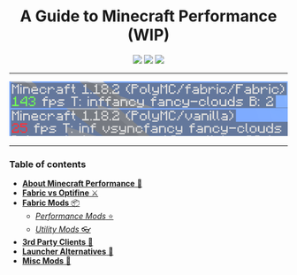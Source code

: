 <h1 align="center">A Guide to Minecraft Performance (WIP)</h1>
<div align="center">
    <img src="https://img.shields.io/github/last-commit/asptu/minecraft-performance-guide?style=for-the-badge">
    <img src="https://img.shields.io/github/commit-activity/w/asptu/minecraft-performance-guide?color=red&style=for-the-badge">
    <img src="https://img.shields.io/badge/FPS-999%2B-yellow?style=for-the-badge">
  </div>
  
---
<p align="center">
  <img src="https://github.com/asptu/minecraft-performance-guide/blob/main/contents/mainpage.png">
</p>

---
<!-- When you switch from all html to md -->
### Table of contents
- [**About Minecraft Performance** 📄](#About) <!-- Remember to write about small adjustments like render distance, particles etc.-->
- [**Fabric vs Optifine** ⚔️](#Fabric-Optifine) <!-- Write about how you can customise your experience with fabric instead of just having optifine + having better overall performance -->
- [**Fabric Mods** 📦](#Fabric-Mods) <!-- List of mods + graphs -->
    - [*Performance Mods* ⭐](#Performance) <!-- Sodium, Entity culling, Block entities etc. -->
    - [*Utility Mods* 👓](#Utility) <!-- Okzoomer, modmenu viafabric -->
- [**3rd Party Clients** 🌛](#3rdparty) <!-- lunar client, feather client copy sodium source code loL!!! -->
- [**Launcher Alternatives** 📠](#Diff-Launchers) <!-- default mc launcher SLOW AS -->
- [**Misc Mods** 🤯](#Other) <!-- hacks, falling leaves, visual enchantments cool stuff -->




<a name="About">
<a name="Fabric-Optifine">
<a name="Fabric-Mods">
<a name="Performance">
<a name="Utility">
<a name="3rdparty">
<a name="Diff-Launchers">
<a name="Visual-Enhancements">
<a name="Other">


